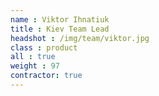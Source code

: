 ```yaml
---
name : Viktor Ihnatiuk
title : Kiev Team Lead
headshot : /img/team/viktor.jpg
class : product
all : true
weight : 97
contractor: true
---
```

